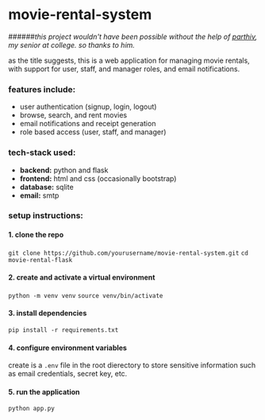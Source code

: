 # movie-rental-system

######_this project wouldn't have been possible without the help of [parthiv](https://github.com/blip100), my senior at college. so thanks to him._


as the title suggests, this is a web application for managing movie rentals, with support for user, staff, and manager roles, and email notifications.

### features include:
- user authentication (signup, login, logout)
- browse, search, and rent movies
- email notifications and receipt generation
- role based access (user, staff, and manager)

### tech-stack used:
- __backend:__ python and flask
- __frontend:__ html and css (occasionally bootstrap)
- __database:__ sqlite
- __email:__ smtp

### setup instructions:

#### 1. clone the repo
`git clone https://github.com/yourusername/movie-rental-system.git`
`cd movie-rental-flask`

#### 2. create and activate a virtual environment
`python -m venv venv`
`source venv/bin/activate`

#### 3. install dependencies
`pip install -r requirements.txt`

#### 4. configure environment variables
create is a `.env` file in the root dierectory to store sensitive information such as email credentials, secret key, etc.

#### 5. run the application
`python app.py`

